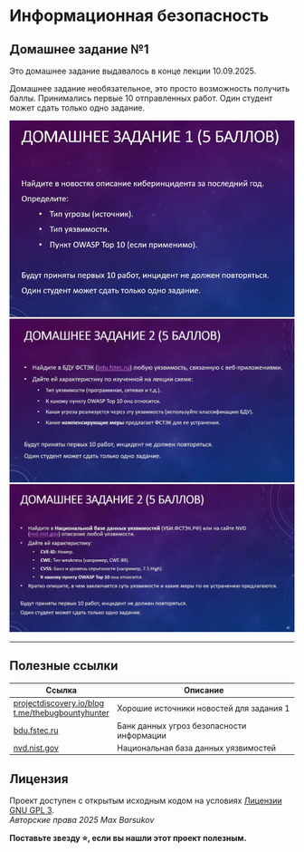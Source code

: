 # Информационная безопасность

## Домашнее задание №1

Это домашнее задание выдавалось в конце лекции 10.09.2025.

Домашнее задание необязательное, это просто возможность получить баллы. Принимались первые 10 отправленных работ. Один студент может сдать только одно задание.

![Домашнее задание №1](./дз1.jpg)
![Домашнее задание №2](./дз2.jpg)
![Домашнее задание №3](./дз3.jpg)

---

## Полезные ссылки

| Ссылка | Описание |
| --- | --- |
| [projectdiscovery.io/blog](https://projectdiscovery.io/blog) <br> [t.me/thebugbountyhunter](https://t.me/thebugbountyhunter) | Хорошие источники новостей для задания 1 |
| [bdu.fstec.ru](https://bdu.fstec.ru) | Банк данных угроз безопасности информации |
| [nvd.nist.gov](https://nvd.nist.gov) | Национальная база данных уязвимостей |

## Лицензия <a name="license"></a>

Проект доступен с открытым исходным кодом на условиях [Лицензии GNU GPL 3](https://opensource.org/license/gpl-3-0/). \
*Авторские права 2025 Max Barsukov*

**Поставьте звезду :star:, если вы нашли этот проект полезным.**
